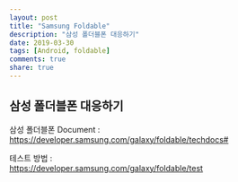 ```yaml
---
layout: post
title: "Samsung Foldable"
description: "삼성 폴더블폰 대응하기"
date: 2019-03-30
tags: [Android, foldable]
comments: true
share: true
---
```


## 삼성 폴더블폰 대응하기

삼성 폴더블폰 Document :  
<https://developer.samsung.com/galaxy/foldable/techdocs#>  

테스트 방법 :  
<https://developer.samsung.com/galaxy/foldable/test>

